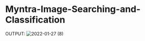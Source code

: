 # Myntra-Image-Searching-and-Classification


OUTPUT:
![2022-01-27 (8)](https://user-images.githubusercontent.com/66995837/151345726-3207f375-cf50-4e0f-82cb-e261f740dae7.png)
